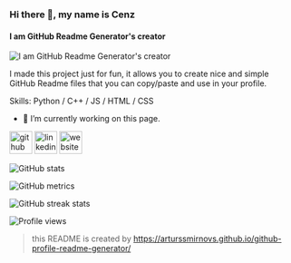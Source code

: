 ### Hi there 👋, my name is Cenz
#### I am GitHub Readme Generator's creator
![I am GitHub Readme Generator's creator](https://arturssmirnovs.github.io/github-profile-readme-generator/images/banner.png)

I made this project just for fun, it allows you to create nice and simple GitHub Readme files that you can copy/paste and use in your profile.

Skills: Python / C++ / JS / HTML / CSS

- 🔭 I’m currently working on this page. 


[<img src='https://cdn.jsdelivr.net/npm/simple-icons@3.0.1/icons/github.svg' alt='github' height='40'>](https://github.com/cenzwong)  [<img src='https://cdn.jsdelivr.net/npm/simple-icons@3.0.1/icons/linkedin.svg' alt='linkedin' height='40'>](https://www.linkedin.com/in/cenzwong/)  [<img src='https://cdn.jsdelivr.net/npm/simple-icons@3.0.1/icons/icloud.svg' alt='website' height='40'>](http://githubio.cenz.xyz/)  

![GitHub stats](https://github-readme-stats.vercel.app/api?username=cenzwong&show_icons=true&count_private=true)  

![GitHub metrics](https://metrics.lecoq.io/cenzwong)  

![GitHub streak stats](https://github-readme-streak-stats.herokuapp.com/?user=cenzwong)  

![Profile views](https://gpvc.arturio.dev/cenzwong)  

> this README is created by https://arturssmirnovs.github.io/github-profile-readme-generator/
